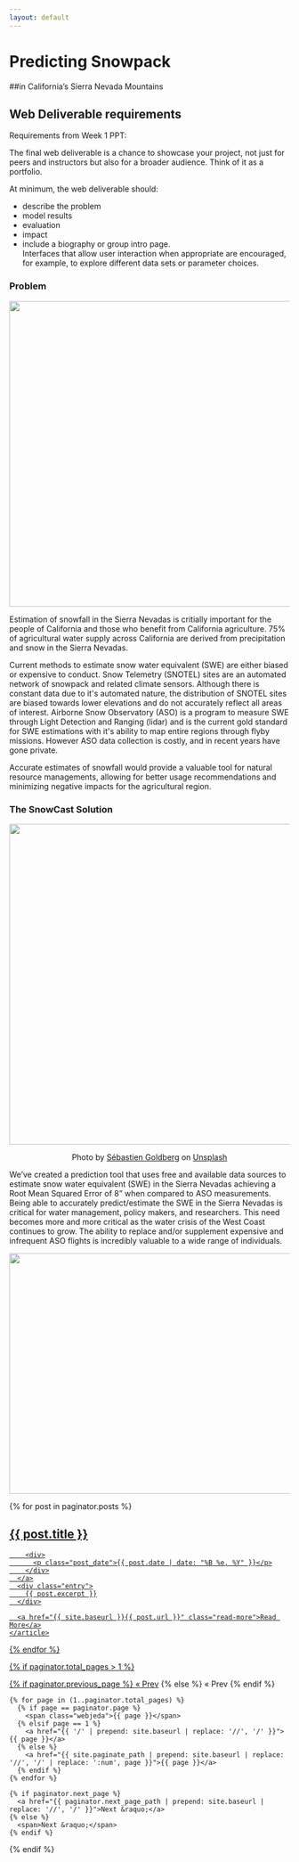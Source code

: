 ```yaml
---
layout: default
---
```


# Predicting Snowpack 
##in California’s Sierra Nevada Mountains

## Web Deliverable requirements
Requirements from Week 1 PPT:  

The final web deliverable is a chance to showcase your project,
not just for peers and instructors but also for a broader
audience. Think of it as a portfolio. 

At minimum, the web deliverable should: 
- describe the problem
- model results
- evaluation
- impact
- include a biography or group intro page.   
Interfaces that allow user interaction when appropriate are encouraged, for example, to explore different data sets or parameter choices.

### Problem

<p align="center">
  <img width="1024" height="549" src="../images/sierras.png">
</p>

Estimation of snowfall in the Sierra Nevadas is critially important for the people of California and those who benefit from California agriculture. 75% of agricultural water supply across California are derived from precipitation and snow in the Sierra Nevadas.  

Current methods to estimate snow water equivalent (SWE) are either biased or expensive to conduct. Snow Telemetry (SNOTEL) sites are an automated network of snowpack and related climate sensors. Although there is constant data due to it's automated nature, the distribution of SNOTEL sites are biased towards lower elevations and do not accurately reflect all areas of interest. Airborne Snow Observatory (ASO) is a program to measure SWE through Light Detection and Ranging (lidar) and is the current gold standard for SWE estimations with it's ability to map entire regions through flyby missions. However ASO data collection is costly, and in recent years have gone private.  

Accurate estimates of snowfall would provide a valuable tool for natural resource managements, allowing for better usage recommendations and minimizing negative impacts for the agricultural region.

### The SnowCast Solution

<p align="center">
  <img width="1024" height="576" src="../images/sebastien-goldberg-PnWX202t_yg-unsplash.jpg">
</p>
<center>Photo by <a href="https://unsplash.com/@sebastiengoldberg?utm_source=unsplash&utm_medium=referral&utm_content=creditCopyText">Sébastien Goldberg</a> on <a href="https://unsplash.com/s/photos/sierra-nevada?utm_source=unsplash&utm_medium=referral&utm_content=creditCopyText">Unsplash</a></center>

We’ve created a prediction tool that uses free and available data sources to estimate snow water equivalent (SWE) in the Sierra Nevadas achieving a Root Mean Squared Error of 8” when compared to ASO measurements. Being able to accurately predict/estimate the SWE in the Sierra Nevadas is critical for water management, policy makers, and researchers. This need becomes more and more critical as the water crisis of the West Coast continues to grow. The ability to replace and/or supplement expensive and infrequent ASO flights is incredibly valuable to a wide range of individuals.

<p align="center">
  <img width="648" height="432" src="../images/SanJoaquin_2022-03-18 00:00:00_smoothed_prediction.png">
</p>

<div class="posts">
  {% for post in paginator.posts %}
    <article class="post">
      <a href="{{ site.baseurl }}{{ post.url }}">
        <h1>{{ post.title }}</h1>

        <div>
          <p class="post_date">{{ post.date | date: "%B %e, %Y" }}</p>
        </div>
      </a>
      <div class="entry">
        {{ post.excerpt }}
      </div>

      <a href="{{ site.baseurl }}{{ post.url }}" class="read-more">Read More</a>
    </article>
  {% endfor %}

  <!-- pagination -->
  {% if paginator.total_pages > 1 %}
  <div class="pagination">
    {% if paginator.previous_page %}
      <a href="{{ paginator.previous_page_path | prepend: site.baseurl | replace: '//', '/' }}">&laquo; Prev</a>
    {% else %}
      <span>&laquo; Prev</span>
    {% endif %}

    {% for page in (1..paginator.total_pages) %}
      {% if page == paginator.page %}
        <span class="webjeda">{{ page }}</span>
      {% elsif page == 1 %}
        <a href="{{ '/' | prepend: site.baseurl | replace: '//', '/' }}">{{ page }}</a>
      {% else %}
        <a href="{{ site.paginate_path | prepend: site.baseurl | replace: '//', '/' | replace: ':num', page }}">{{ page }}</a>
      {% endif %}
    {% endfor %}

    {% if paginator.next_page %}
      <a href="{{ paginator.next_page_path | prepend: site.baseurl | replace: '//', '/' }}">Next &raquo;</a>
    {% else %}
      <span>Next &raquo;</span>
    {% endif %}
  </div>
  {% endif %}
</div>
